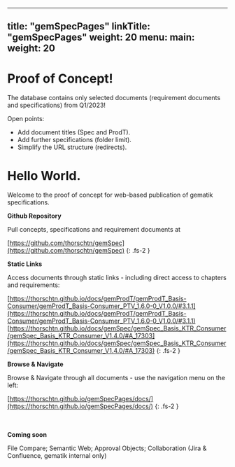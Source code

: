 
---
title: "gemSpecPages"
linkTitle: "gemSpecPages"
weight: 20
menu:
  main:
    weight: 20
---

<h1>Proof of Concept!</h1>

The database contains only selected documents (requirement documents and specifications) from Q1/2023!

Open points:
- Add document titles (Spec and ProdT).
- Add further specifications (folder limit).
- Simplify the URL structure (redirects).

<h1>Hello World.</h1>

Welcome to the proof of concept for web-based publication of gematik specifications.

**Github Repository**

Pull concepts, specifications and requirement documents at 

[https://github.com/thorschtn/gemSpec](https://github.com/thorschtn/gemSpec)
{: .fs-2 }

**Static Links**

Access documents through static links - including direct access to chapters and requirements:

[https://thorschtn.github.io/docs/gemProdT/gemProdT_Basis-Consumer/gemProdT_Basis-Consumer_PTV_1.6.0-0_V1.0.0/#3.1.1](https://thorschtn.github.io/docs/gemProdT/gemProdT_Basis-Consumer/gemProdT_Basis-Consumer_PTV_1.6.0-0_V1.0.0/#3.1.1)
[https://thorschtn.github.io/docs/gemSpec/gemSpec_Basis_KTR_Consumer/gemSpec_Basis_KTR_Consumer_V1.4.0/#A_17303](https://thorschtn.github.io/docs/gemSpec/gemSpec_Basis_KTR_Consumer/gemSpec_Basis_KTR_Consumer_V1.4.0/#A_17303)
{: .fs-2 }

**Browse & Navigate**

Browse & Navigate through all documents - use the navigation menu on the left:

[https://thorschtn.github.io/gemSpecPages/docs/](https://thorschtn.github.io/gemSpecPages/docs/) 
{: .fs-2 }


<br><br>**Coming soon**

File Compare; Semantic Web; Approval Objects; Collaboration (Jira & Confluence, gematik internal only)
